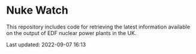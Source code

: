 # Nuke Watch

This repository includes code for retrieving the latest information available on the output of EDF nuclear power plants in the UK.

Last updated: 2022-09-07 16:13